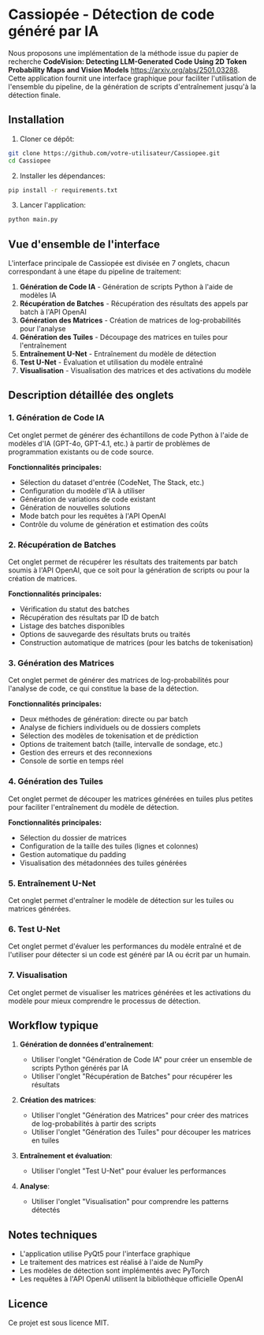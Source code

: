 # Cassiopée - Détection de code généré par IA

Nous proposons une implémentation de la méthode issue du papier de recherche __CodeVision: Detecting LLM-Generated Code Using 2D Token Probability Maps and Vision Models__
 https://arxiv.org/abs/2501.03288.
Cette application fournit une interface graphique pour faciliter l'utilisation de l'ensemble du pipeline, de la génération de scripts d'entraînement jusqu'à la détection finale.

## Installation

1. Cloner ce dépôt:
```bash
git clone https://github.com/votre-utilisateur/Cassiopee.git
cd Cassiopee
```

2. Installer les dépendances:
```bash
pip install -r requirements.txt
```

3. Lancer l'application:
```bash
python main.py
```

## Vue d'ensemble de l'interface

L'interface principale de Cassiopée est divisée en 7 onglets, chacun correspondant à une étape du pipeline de traitement:

1. **Génération de Code IA** - Génération de scripts Python à l'aide de modèles IA
2. **Récupération de Batches** - Récupération des résultats des appels par batch à l'API OpenAI
3. **Génération des Matrices** - Création de matrices de log-probabilités pour l'analyse
4. **Génération des Tuiles** - Découpage des matrices en tuiles pour l'entraînement
5. **Entraînement U-Net** - Entraînement du modèle de détection
6. **Test U-Net** - Évaluation et utilisation du modèle entraîné
7. **Visualisation** - Visualisation des matrices et des activations du modèle

## Description détaillée des onglets

### 1. Génération de Code IA

Cet onglet permet de générer des échantillons de code Python à l'aide de modèles d'IA (GPT-4o, GPT-4.1, etc.) à partir de problèmes de programmation existants ou de code source.

**Fonctionnalités principales:**
- Sélection du dataset d'entrée (CodeNet, The Stack, etc.)
- Configuration du modèle d'IA à utiliser
- Génération de variations de code existant
- Génération de nouvelles solutions
- Mode batch pour les requêtes à l'API OpenAI
- Contrôle du volume de génération et estimation des coûts

### 2. Récupération de Batches

Cet onglet permet de récupérer les résultats des traitements par batch soumis à l'API OpenAI, que ce soit pour la génération de scripts ou pour la création de matrices.

**Fonctionnalités principales:**
- Vérification du statut des batches
- Récupération des résultats par ID de batch
- Listage des batches disponibles
- Options de sauvegarde des résultats bruts ou traités
- Construction automatique de matrices (pour les batchs de tokenisation)

### 3. Génération des Matrices

Cet onglet permet de générer des matrices de log-probabilités pour l'analyse de code, ce qui constitue la base de la détection.

**Fonctionnalités principales:**
- Deux méthodes de génération: directe ou par batch
- Analyse de fichiers individuels ou de dossiers complets
- Sélection des modèles de tokenisation et de prédiction
- Options de traitement batch (taille, intervalle de sondage, etc.)
- Gestion des erreurs et des reconnexions
- Console de sortie en temps réel

### 4. Génération des Tuiles

Cet onglet permet de découper les matrices générées en tuiles plus petites pour faciliter l'entraînement du modèle de détection.

**Fonctionnalités principales:**
- Sélection du dossier de matrices
- Configuration de la taille des tuiles (lignes et colonnes)
- Gestion automatique du padding
- Visualisation des métadonnées des tuiles générées

### 5. Entraînement U-Net

Cet onglet permet d'entraîner le modèle de détection sur les tuiles ou matrices générées.

### 6. Test U-Net

Cet onglet permet d'évaluer les performances du modèle entraîné et de l'utiliser pour détecter si un code est généré par IA ou écrit par un humain.

### 7. Visualisation

Cet onglet permet de visualiser les matrices générées et les activations du modèle pour mieux comprendre le processus de détection.

## Workflow typique

1. **Génération de données d'entraînement**:
   - Utiliser l'onglet "Génération de Code IA" pour créer un ensemble de scripts Python générés par IA
   - Utiliser l'onglet "Récupération de Batches" pour récupérer les résultats

2. **Création des matrices**:
   - Utiliser l'onglet "Génération des Matrices" pour créer des matrices de log-probabilités à partir des scripts
   - Utiliser l'onglet "Génération des Tuiles" pour découper les matrices en tuiles

3. **Entraînement et évaluation**:
   - Utiliser l'onglet "Test U-Net" pour évaluer les performances

4. **Analyse**:
   - Utiliser l'onglet "Visualisation" pour comprendre les patterns détectés

## Notes techniques

- L'application utilise PyQt5 pour l'interface graphique
- Le traitement des matrices est réalisé à l'aide de NumPy
- Les modèles de détection sont implémentés avec PyTorch
- Les requêtes à l'API OpenAI utilisent la bibliothèque officielle OpenAI

## Licence

Ce projet est sous licence MIT.

